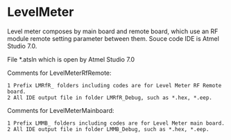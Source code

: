 # LevelMeter
Level meter composes by main board and remote board, which use an RF module remote setting parameter between them. Souce code IDE is Atmel Studio 7.0.

File *.atsln which is open by Atmel Studio 7.0

Comments for LevelMeterRfRemote:

	1 Prefix LMRfR_ folders including codes are for Level Meter RF Remote board.
	2 All IDE output file in folder LMRfR_Debug, such as *.hex, *.eep.

Comments for LevelMeterMainboard:

	1 Prefix LMMB_ folders including codes are for Level Meter main board.
	2 All IDE output file in folder LMMB_Debug, such as *.hex, *.eep.
	